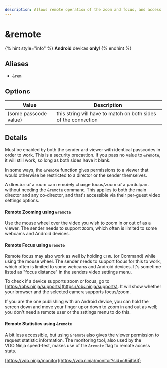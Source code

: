 ```yaml
---
description: Allows remote operation of the zoom and focus, and access to statistics
---
```


# \&remote

{% hint style="info" %}
**Android** devices **only**!
{% endhint %}

## Aliases

* `&rem`

## Options

| Value                 | Description                                                    |
| --------------------- | -------------------------------------------------------------- |
| (some passcode value) | this string will have to match on both sides of the connection |

## Details

Must be enabled by both the sender and viewer with identical passcodes in order to work. This is a security precaution.  If you pass no value to `&remote`, it will still work, so long as both sides leave it blank.

In some ways, the `&remote` function gives permissions to a viewer that would otherwise be restricted to a director or the sender themselves.

A director of a room can remotely change focus/zoom of a participant without needing the `&remote` command. This applies to both the main director and any co-director, and that's accessible via their per-guest video settings options.

#### Remote Zooming using `&remote`

Use the mouse wheel over the video you wish to zoom in or out of as a viewer. The sender needs to support zoom, which often is limited to some webcams and Android devices.

#### Remote Focus using `&remote`

Remote focus may also work as well by holding `CTRL` (or Command) while using the mouse wheel.  The sender needs to support focus for this to work, which often is limited to some webcams and Android devices. It's sometime listed as "focus distance" in the senders video settings menu.

To check if a device supports zoom or focus, go to [https://obs.ninja/supports](https://obs.ninja/supports). It will show whether your browser and the selected camera supports focus/zoom.

If you are the one publishing with an Android device, you can hold the screen down and move your finger up or down to zoom in and out as well; you don't need a remote user or the settings menu to do this.

#### Remote Statistics using `&remote`

A bit less accessible, but using `&remote` also gives the viewer permission to request statistic information. The monitoring tool, also used by the VDO.Ninja speed-test, makes use of the `&remote` flag to remote access stats.

[https://vdo.ninja/monitor](https://vdo.ninja/monitor?sid=c95jhV3)
